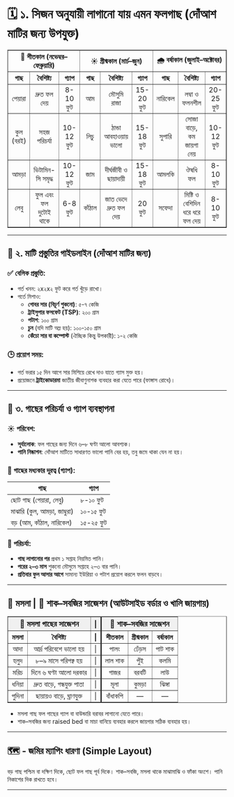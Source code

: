 # 🗓️ ১. সিজন অনুযায়ী লাগানো যায় এমন ফলগাছ (দোঁআশ মাটির জন্য উপযুক্ত)

<table border="1" cellspacing="0" cellpadding="6" style="border-collapse: collapse; text-align: center;">
  <thead>
    <tr>
      <th colspan="3">🍂 শীতকাল (নভেম্বর–ফেব্রুয়ারি)</th>
      <th colspan="3">☀️ গ্রীষ্মকাল (মার্চ–জুন)</th>
      <th colspan="3">🌧️ বর্ষাকাল (জুলাই–অক্টোবর)</th>
    </tr>
    <tr>
      <th>গাছ</th>
      <th>বৈশিষ্ট্য</th>
      <th>গ্যাপ</th>
      <th>গাছ</th>
      <th>বৈশিষ্ট্য</th>
      <th>গ্যাপ</th>
      <th>গাছ</th>
      <th>বৈশিষ্ট্য</th>
      <th>গ্যাপ</th>
    </tr>
  </thead>
  <tbody>
    <tr>
      <td>পেয়ারা</td>
      <td>দ্রুত ফল দেয়</td>
      <td>8-10 ফুট</td>
      <td>আম</td>
      <td>মৌসুমি রাজা</td>
      <td>15-20 ফুট</td>
      <td>নারিকেল</td>
      <td>লম্বা ও ফলনশীল</td>
      <td>20-25 ফুট</td>
    </tr>
    <tr>
      <td>কুল (বরই)</td>
      <td>সহজ পরিচর্যা</td>
      <td>10-12 ফুট</td>
      <td>লিচু</td>
      <td>ঠান্ডা আবহাওয়ায় ভালো</td>
      <td>15-18 ফুট</td>
      <td>সুপারি</td>
      <td>সোজা বাড়ে, কম জায়গা নেয়</td>
      <td>10-12 ফুট</td>
    </tr>
    <tr>
      <td>আমড়া</td>
      <td>ভিটামিন-সি সমৃদ্ধ</td>
      <td>10-12 ফুট</td>
      <td>জাম</td>
      <td>দীর্ঘজীবী ও ছায়াদায়ী</td>
      <td>15-18 ফুট</td>
      <td>আমলকি</td>
      <td>ঔষধি ফল</td>
      <td>8-10 ফুট</td>
    </tr>
    <tr>
      <td>লেবু</td>
      <td>ফুল এবং ফল দুটোই থাকে</td>
      <td>6-8 ফুট</td>
      <td>কাঁঠাল</td>
      <td>জাত ভেদে দ্রুত ফল দেয়</td>
      <td>20 ফুট</td>
      <td>সফেদা</td>
      <td>মিষ্টি ও বেশিদিন ধরে ধরে ফল দেয়</td>
      <td>8-10 ফুট</td>
    </tr>
  </tbody>
</table>

---

## 🧪 ২. মাটি প্রস্তুতির গাইডলাইন (দোঁআশ মাটির জন্য)

### ✅ বেসিক প্রস্তুতি:
- গর্ত খনন: ২x২x২ ফুট করে গর্ত খুঁড়ে রাখো।
- গর্তে মিশাও:
  - **গোবর সার (বিচূর্ণ শুকনো)**: ৫-৭ কেজি
  - **ট্রাইসুপার ফসফেট (TSP)**: ২০০ গ্রাম
  - **পটাশ**: ১০০ গ্রাম
  - **চুন** (যদি মাটি অম্ল হয়): ১০০-১৫০ গ্রাম
  - **কেঁচো সার বা কম্পোস্ট** (ঐচ্ছিক কিন্তু উপকারী): ১-২ কেজি
  
### 🕒 প্রয়োগ সময়:
- গর্ত ভরার ১৫ দিন আগে সার মিশিয়ে রেখে দাও যাতে গ্যাস মুক্ত হয়।
- প্রয়োজনে **ট্রাইকোডারমা** জাতীয় জীবাণুনাশক ব্যবহার করা যেতে পারে (ফাঙ্গাস রোধে)।

---

## 🌿 ৩. গাছের পরিচর্যা ও গ্যাপ ব্যবস্থাপনা

### ☀️ পরিবেশ:
- **সূর্যালোক**: ফল গাছের জন্য দিনে ৬–৮ ঘণ্টা আলো আবশ্যক।
- **পানি নিষ্কাশন**: দোঁআশ মাটিতে সাধারণত ভালো পানি বের হয়, তবু জমে থাকা যেন না হয়।

### 🌱 গাছের মধ্যকার দূরত্ব (গ্যাপ):
| গাছ | গ্যাপ |
|------|--------|
| ছোট গাছ (পেয়ারা, লেবু) | ৮-১০ ফুট |
| মাঝারি (কুল, আমড়া, জাম্বুরা) | ১০-১৫ ফুট |
| বড় (আম, কাঁঠাল, নারিকেল) | ১৫-২৫ ফুট |

### 🧴 পরিচর্যা:
- **গাছ লাগানোর পর** প্রথম ১ সপ্তাহ নিয়মিত পানি।
- **পরের ২–৩ মাস** শুকনো মৌসুমে সপ্তাহে ২–৩ বার পানি।
- **প্রতিবার ফুল আসার আগে** সামান্য ইউরিয়া ও পটাশ প্রয়োগ করলে ফলন বাড়বে।

---

## 🧄 মসলা | 🥬 শাক–সবজির সাজেশন (আউটসাইড বর্ডার ও খালি জায়গায়)

<table border="1" cellspacing="0" cellpadding="6" style="border-collapse: collapse; text-align: center;">
  <thead>
    <tr style="background-color:#f0f0f0; font-weight: bold;">
      <th colspan="2" style="font-size: 18px;">🧄 মসলা গাছের সাজেশন</th>
      <th> | </th>
      <th style="border-left: 3px solid #333; font-size: 18px;" colspan="3">🥬 শাক–সবজির সাজেশন</th>
    </tr>
    <tr>
      <th style="font-size: 16px;">মসলা</th>
      <th style="font-size: 16px;">বৈশিষ্ট্য</th>
      <th> | </th>
      <th style="border-left: 3px solid #333; font-size: 16px;">শীতকাল</th>
      <th style="font-size: 16px;">গ্রীষ্মকাল</th>
      <th style="font-size: 16px;">বর্ষাকাল</th>
    </tr>
  </thead>
  <tbody>
    <tr>
      <td>আদা</td>
      <td>আর্দ্র পরিবেশে ভালো হয়</td>
      <td> | </td>
      <td style="border-left: 3px solid #333;">পালং</td>
      <td>ঢেঁড়স</td>
      <td>পাট শাক</td>
    </tr>
    <tr>
      <td>হলুদ</td>
      <td>৮–৯ মাসে পরিপক্ব হয়</td>
      <td> | </td>
      <td style="border-left: 3px solid #333;">লাল শাক</td>
      <td>পুঁই</td>
      <td>কলমি</td>
    </tr>
    <tr>
      <td>মরিচ</td>
      <td>দিনে ৬ ঘণ্টা আলো দরকার</td>
      <td> | </td>
      <td style="border-left: 3px solid #333;">গাজর</td>
      <td>বরবটি</td>
      <td>লাউ</td>
    </tr>
    <tr>
      <td>ধনিয়া</td>
      <td>দ্রুত বাড়ে, গন্ধযুক্ত পাতা</td>
      <td> | </td>
      <td style="border-left: 3px solid #333;">মূলা</td>
      <td>কুমড়া</td>
      <td>ঝিঙ্গা</td>
    </tr>
    <tr>
      <td>পুদিনা</td>
      <td>ছায়ায়ও বাড়ে, ঘ্রাণযুক্ত</td>
      <td> | </td>
      <td style="border-left: 3px solid #333;">বাঁধাকপি</td>
      <td>—</td>
      <td>—</td>
    </tr>
  </tbody>
</table>

- মসলা গাছ ফল গাছের গ্যাপ বা বাউন্ডারি বরাবর লাগানো যেতে পারে।
- শাক–সবজির জন্য raised bed বা মাচা বানিয়ে ব্যবহার করলে জায়গার সঠিক ব্যবহার হয়।

---

## 🗺️ - জমির ম্যাপিং ধারণা (Simple Layout)

বড় গাছ পশ্চিম বা দক্ষিণ দিকে, ছোট ফল গাছ পূর্ব দিকে। শাক–সবজি, মসলা থাকে মাঝামাঝি ও ফাঁকা অংশে। পানি নিকাশের দিক রাখতে হবে।

---